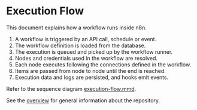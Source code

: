 # Execution Flow

This document explains how a workflow runs inside n8n.

1. A workflow is triggered by an API call, schedule or event.
2. The workflow definition is loaded from the database.
3. The execution is queued and picked up by the workflow runner.
4. Nodes and credentials used in the workflow are resolved.
5. Each node executes following the connections defined in the workflow.
6. Items are passed from node to node until the end is reached.
7. Execution data and logs are persisted, and hooks emit events.

Refer to the sequence diagram [execution-flow.mmd](diagrams/execution-flow.mmd).

See the [overview](overview.md) for general information about the repository.
